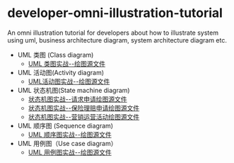 # developer-omni-illustration-tutorial
An omni illustration tutorial for developers about how to illustrate system using uml, business architecture diagram, system architecture diagram etc.

- UML 类图 (Class diagram)
  - [UML 类图实战--绘图源文件](https://github.com/kevinyan815/developer-omni-illustration-tutorial/blob/master/resources/%E7%B1%BB%E5%9B%BE%E6%95%99%E5%AD%A6-ClassDiagram.vsdx)
- UML 活动图(Activity diagram)
  - [UML活动图实战--绘图源文件](https://github.com/kevinyan815/developer-omni-illustration-tutorial/blob/master/resources/%E6%B4%BB%E5%8A%A8%E5%9B%BE%E5%AE%9E%E6%88%98--%20ActivityDiagram.vsdx)  
- UML 状态机图(State machine diagram)
  - [状态机图实战--请求申请绘图源文件](https://github.com/kevinyan815/developer-omni-illustration-tutorial/blob/master/resources/%E7%8A%B6%E6%80%81%E6%9C%BA%E5%9B%BE--%E8%AF%B7%E5%81%87%E7%8A%B6%E6%80%81%E6%9C%BA.drawio)
  - [状态机图实战--保险理赔申请绘图源文件](https://github.com/kevinyan815/developer-omni-illustration-tutorial/blob/master/resources/%E7%8A%B6%E6%80%81%E6%9C%BA%E5%9B%BE--%E7%90%86%E8%B5%94%E7%94%B3%E8%AF%B7.drawio)
  -  [状态机图实战--营销运营活动绘图源文件](https://github.com/kevinyan815/developer-omni-illustration-tutorial/blob/master/resources/%E7%8A%B6%E6%80%81%E6%9C%BA%E5%9B%BE--%E8%BF%90%E8%90%A5%E8%90%A5%E9%94%80%E6%B4%BB%E5%8A%A8.drawio)
- UML 顺序图 (Sequence diagram)
  - [UML 顺序图实战--绘图源文件](https://github.com/kevinyan815/developer-omni-illustration-tutorial/blob/master/resources/%E9%A1%BA%E5%BA%8F%E5%9B%BE%E5%AE%9E%E6%88%98%E6%95%99%E5%AD%A6.vsdx)
- UML 用例图（Use case diagram）
  - [UML 用例图实战--绘图源文件](https://github.com/kevinyan815/developer-omni-illustration-tutorial/blob/master/resources/%E7%94%A8%E4%BE%8B%E5%9B%BE--%E5%AE%9E%E6%88%98%E5%8F%82%E8%80%83.vsdx)

